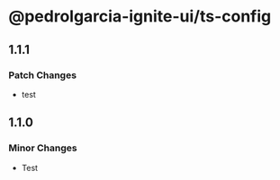 # @pedrolgarcia-ignite-ui/ts-config

## 1.1.1

### Patch Changes

- test

## 1.1.0

### Minor Changes

- Test
